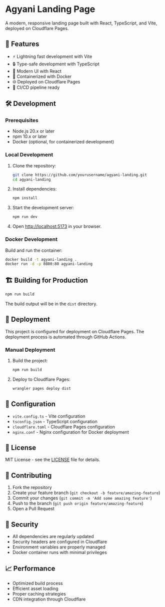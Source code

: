 # Agyani Landing Page

A modern, responsive landing page built with React, TypeScript, and Vite, deployed on Cloudflare Pages.

## 🚀 Features

- ⚡️ Lightning fast development with Vite
- 🔒 Type-safe development with TypeScript
- 🎨 Modern UI with React
- 🚢 Containerized with Docker
- 🌐 Deployed on Cloudflare Pages
- 🔄 CI/CD pipeline ready

## 🛠️ Development

### Prerequisites

- Node.js 20.x or later
- npm 10.x or later
- Docker (optional, for containerized development)

### Local Development

1. Clone the repository:
   ```bash
   git clone https://github.com/yourusername/agyani-landing.git
   cd agyani-landing
   ```

2. Install dependencies:
   ```bash
   npm install
   ```

3. Start the development server:
   ```bash
   npm run dev
   ```

4. Open [http://localhost:5173](http://localhost:5173) in your browser.

### Docker Development

Build and run the container:
```bash
docker build -t agyani-landing .
docker run -d -p 8080:80 agyani-landing
```

## 🏗️ Building for Production

```bash
npm run build
```

The build output will be in the `dist` directory.

## 🚢 Deployment

This project is configured for deployment on Cloudflare Pages. The deployment process is automated through GitHub Actions.

### Manual Deployment

1. Build the project:
   ```bash
   npm run build
   ```

2. Deploy to Cloudflare Pages:
   ```bash
   wrangler pages deploy dist
   ```

## 🔧 Configuration

- `vite.config.ts` - Vite configuration
- `tsconfig.json` - TypeScript configuration
- `cloudflare.toml` - Cloudflare Pages configuration
- `nginx.conf` - Nginx configuration for Docker deployment

## 📝 License

MIT License - see the [LICENSE](LICENSE) file for details.

## 🤝 Contributing

1. Fork the repository
2. Create your feature branch (`git checkout -b feature/amazing-feature`)
3. Commit your changes (`git commit -m 'Add some amazing feature'`)
4. Push to the branch (`git push origin feature/amazing-feature`)
5. Open a Pull Request

## 🔐 Security

- All dependencies are regularly updated
- Security headers are configured in Cloudflare
- Environment variables are properly managed
- Docker container runs with minimal privileges

## 📈 Performance

- Optimized build process
- Efficient asset loading
- Proper caching strategies
- CDN integration through Cloudflare
